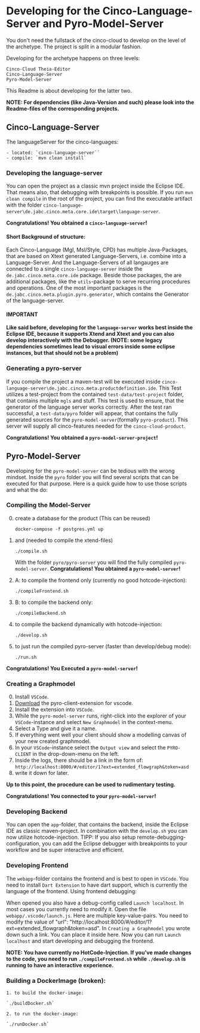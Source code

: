 # Developing for the Cinco-Language-Server and Pyro-Model-Server

You don't need the fullstack of the cinco-cloud to develop on the level of the archetype. The project is split in a modular fashion. 

Developing for the archetype happens on three levels:

    Cinco-Cloud Theia-Editor
    Cinco-Language-Server
    Pyro-Model-Server

This Readme is about developing for the latter two.

**NOTE: For dependencies (like Java-Version and such) please look into the Readme-files of the corresponding projects.**

## Cinco-Language-Server

The languageServer for the cinco-languages:
    
    - located: `cinco-language-server``
    - compile: `mvn clean install`

### Developing the language-server

You can open the project as a classic mvn project inside the Eclipse IDE. That means also, that debugging with breakpoints is possible. If you run `mvn clean compile` in the root of the project, you can find the executable artifact with the folder `cinco-language-server\de.jabc.cinco.meta.core.ide\target\language-server`.

**Congratulations! You obtained a `cinco-language-server`!**

#### Short Background of structure:

Each Cinco-Language (Mgl, Msl/Style, CPD) has multiple Java-Packages, that are based on Xtext generated Language-Servers, i.e. combine into a Language-Server. And the Language-Servers of all langauges are connected to a single `cinco-language-server` inside the `de.jabc.cinco.meta.core.ide` package. Beside those packages, the are additional packages, like the `utils`-package to serve recurring procedures and operations. One of the most important packages is the `de.jabc.cinco.meta.plugin.pyro.generator`, which contains the Generator of the language-server.

#### IMPORTANT
**Like said before, developing for the `language-server` works best inside the Eclipse IDE, because it supports Xtend and Xtext and you can also develop interactively with the Debugger. (NOTE: some legacy dependencies sometimes lead to visual errors inside some eclipse instances, but that should not be a problem)**

### Generating a pyro-server
If you compile the project a maven-test will be executed inside `cinco-language-server\de.jabc.cinco.meta.productdefinition.ide`. This Test utilizes a test-project from the contained `test-data/test-project` folder, that contains multiple `mgls` and stuff. This test is used to ensure, that the generator of the language server works correctly. After the test ran successful, a `test-data/pyro` folder will appear, that contains the fully generated sources for the `pyro-model-server`(formally `pyro-product`). This server will supply all cinco-features needed for the `cinco-cloud-product`.

**Congratulations! You obtained a `pyro-model-server-project`!**


## Pyro-Model-Server

Developing for the `pyro-model-server` can be tedious with the wrong mindset. Inside the `pyro` folder you will find several scripts that can be executed for that purpose. Here is a quick guide how to use those scripts and what the do:

### Compiling the Model-Server

0. create a database for the product (This can be reused)

    `docker-compose -f postgres.yml up`

1. and (needed to compile the xtend-files)
    
    `./compile.sh`

    
    With the folder `pyro/pyro-server` you will find the fully compiled `pyro-model-server`.
    **Congratulations! You obtained a `pyro-model-server`!**

2. A: to compile the frontend only (currently no good hotcode-injection):
    
    `./compileFrontend.sh`

2. B: to compile the backend only:
    
    `./compileBackend.sh`

3. to compile the backend dynamically with hotcode-injection:

    `./develop.sh`

4. to just run the compiled pyro-server (faster than develop/debug mode):

    `./run.sh`

**Congratulations! You Executed a `pyro-model-server`!**

### Creating a Graphmodel

0. Install `VSCode`.
1. <a href="/assets/pyro-client-extension-0.0.1.vsix" download="">Download</a> the pyro-client-extension for vscode.
2. Install the extension into `VSCode`.
3. While the `pyro-model-server` runs, right-click into the explorer of your `VSCode`-instance and select `New Graphmodel` in the context-menu.
4. Select a Type and give it a name.
5. If everything went well your client should show a modelling canvas of your new created graphmodel.
6. In your `VSCode`-instance select the `Output view` and select the `PYRO-CLIENT` in the drop-down-menu on the left.
7. Inside the logs, there should be a link in the form of: `http://localhost:8000/#/editor/1?ext=extended_flowgraph&token=asd`
8. write it down for later.

**Up to this point, the procedure can be used to rudimentary testing.**

**Congratulations! You connected to your `pyro-model-server`!**

### Developing Backend

You can open the `app`-folder, that contains the backend, inside the Eclipse IDE as classic maven-project. In combination with the `develop.sh` you can now utilize hotcode-injection.
TIPP: If you also setup remote-debugging-configuration, you can add the Eclipse debugger with breakpoints to your workflow and be super interactive and efficient.

### Developing Frontend

The `webapp`-folder contains the frontend and is best to open in `VSCode`. You need to install `Dart Extension` to have dart support, which is currently the language of the frontend. Using frontend debugging:

When opened you also have a debug-config called `Launch localhost`. In most cases you currently need to modify it. Open the file `webapp/.vscode/launch.js`. Here are multiple key-value-pairs. You need to modify the value of "url": "http://localhost:8000/#/editor/1?ext=extended_flowgraph&token=asd". In `Creating a Graphmodel` you wrote down such a link. You can place it inside here.
Now you can run `Launch localhost` and start developing and debugging the frontend.

**NOTE: You have currently no HotCode-Injection. If you've made changes to the code, you need to run `./compileFrontend.sh` while `./develop.sh` is running to have an interactive experience.**

### Building a DockerImage (broken):

    1. to build the docker-image:

    `./buildDocker.sh`

    2. to run the docker-image:

    `./runDocker.sh`